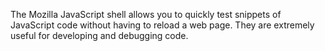 The Mozilla JavaScript shell allows you to quickly test snippets of JavaScript code without having to reload a web page. They are extremely useful for developing and debugging code.
